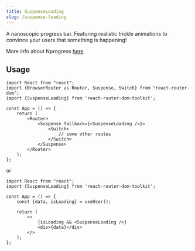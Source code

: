 ```yaml
---
title: SuspenseLoading
slug: /suspense-loading
---
```


A nanoscopic progress bar. Featuring realistic trickle animations to convince your users that something is happening!

More info about Nprogress [here](https://github.com/rstacruz/nprogress)

## Usage

```tsx
import React from "react";
import {BrowserRouter as Router, Suspense, Switch} from "react-router-dom";
import {SuspenseLoading} from 'react-router-dom-toolkit';

const App = () => {
    return (
        <Router>
            <Suspense fallback={<SuspenseLoading />}>
                <Switch>
                    // some other routes
                </Switch>
            </Suspense>
        </Router>
    );
};
```

or

```tsx
import React from "react";
import {SuspenseLoading} from 'react-router-dom-toolkit';

const App = () => {
    const {data, isLoading} = useUser();
    
    return (
        <>
            {isLoading && <SuspenseLoading />}
            <div>{data}</div>
        </>
    );
};
```

